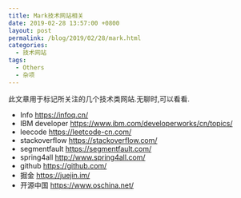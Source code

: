 ```yaml
---
title: Mark技术网站相关
date: 2019-02-28 13:57:00 +0800
layout: post
permalink: /blog/2019/02/28/mark.html
categories:
  - 技术网站
tags:
  - Others
  - 杂项
---
```

 
此文章用于标记所关注的几个技术类网站.无聊时,可以看看.
- Info https://infoq.cn/
- IBM developer https://www.ibm.com/developerworks/cn/topics/
- leecode https://leetcode-cn.com/
- stackoverflow https://stackoverflow.com/
- segmentfault https://segmentfault.com/
- spring4all http://www.spring4all.com/
- github https://github.com/
- 掘金 https://juejin.im/
- 开源中国 https://www.oschina.net/
